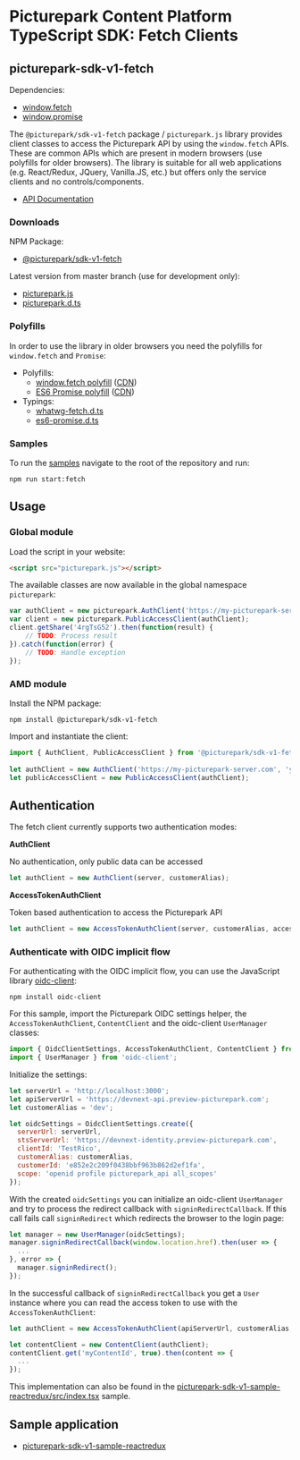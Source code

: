 # Picturepark Content Platform TypeScript SDK: Fetch Clients

## picturepark-sdk-v1-fetch

Dependencies: 

- [window.fetch](https://developer.mozilla.org/en-US/docs/Web/API/Fetch_API)
- [window.promise](https://developer.mozilla.org/en-US/docs/Web/JavaScript/Reference/Global_Objects/Promise)

The `@picturepark/sdk-v1-fetch` package / `picturepark.js` library provides client classes to access the Picturepark API by using the `window.fetch` APIs. These are common APIs which are present in modern browsers (use polyfills for older browsers). The library is suitable for all web applications (e.g. React/Redux, JQuery, Vanilla.JS, etc.) but offers only the service clients and no controls/components. 

- [API Documentation](https://rawgit.com/Picturepark/Picturepark.SDK.TypeScript/master/docs/picturepark-sdk-v1-fetch/api/index.html)

### Downloads

NPM Package:

- [@picturepark/sdk-v1-fetch](https://www.npmjs.com/package/@picturepark/sdk-v1-fetch)

Latest version from master branch (use for development only): 

- [picturepark.js](https://rawgit.com/Picturepark/Picturepark.SDK.TypeScript/master/src/picturepark-sdk-v1-fetch/dist/picturepark.js)
- [picturepark.d.ts](https://rawgit.com/Picturepark/Picturepark.SDK.TypeScript/master/src/picturepark-sdk-v1-fetch/dist/picturepark.d.ts)

### Polyfills

In order to use the library in older browsers you need the polyfills for `window.fetch` and `Promise`: 

- Polyfills: 
    - [window.fetch polyfill](https://github.com/github/fetch) ([CDN](https://cdnjs.com/libraries/fetch))
    - [ES6 Promise polyfill](https://github.com/es-shims/es6-shim/) ([CDN](https://cdnjs.com/libraries/es6-shim))
- Typings: 
    - [whatwg-fetch.d.ts](https://github.com/DefinitelyTyped/DefinitelyTyped/blob/master/whatwg-fetch/index.d.ts)
    - [es6-promise.d.ts](https://github.com/DefinitelyTyped/DefinitelyTyped/blob/master/es6-promise/index.d.ts)

### Samples

To run the [samples](https://github.com/Picturepark/Picturepark.SDK.TypeScript/tree/master/src/picturepark-sdk-v1-fetch/samples) navigate to the root of the repository and run: 

    npm run start:fetch

## Usage

### Global module

Load the script in your website: 

```html
<script src="picturepark.js"></script>
```

The available classes are now available in the global namespace `picturepark`: 

```js
var authClient = new picturepark.AuthClient('https://my-picturepark-server.com', 'yourCustomerAlias');
var client = new picturepark.PublicAccessClient(authClient);
client.getShare('4rgTsG52').then(function(result) {
    // TODO: Process result
}).catch(function(error) {
    // TODO: Handle exception
});
```

### AMD module

Install the NPM package: 

```
npm install @picturepark/sdk-v1-fetch
```

Import and instantiate the client:

```js
import { AuthClient, PublicAccessClient } from '@picturepark/sdk-v1-fetch';
 
let authClient = new AuthClient('https://my-picturepark-server.com', 'yourCustomerAlias');
let publicAccessClient = new PublicAccessClient(authClient);
```

## Authentication

The fetch client currently supports two authentication modes: 

**AuthClient**

No authentication, only public data can be accessed

```js
let authClient = new AuthClient(server, customerAlias);
```

**AccessTokenAuthClient**

Token based authentication to access the Picturepark API

```js
let authClient = new AccessTokenAuthClient(server, customerAlias, accessToken);
```

### Authenticate with OIDC implicit flow

For authenticating with the OIDC implicit flow, you can use the JavaScript library [oidc-client](https://github.com/IdentityModel/oidc-client-js): 

```
npm install oidc-client
```

For this sample, import the Picturepark OIDC settings helper, the `AccessTokenAuthClient`, `ContentClient` and the oidc-client `UserManager` classes:

```js
import { OidcClientSettings, AccessTokenAuthClient, ContentClient } from '@picturepark/sdk-v1-fetch';
import { UserManager } from 'oidc-client';
```

Initialize the settings: 

```js
let serverUrl = 'http://localhost:3000';
let apiServerUrl = 'https://devnext-api.preview-picturepark.com';
let customerAlias = 'dev';

let oidcSettings = OidcClientSettings.create({
  serverUrl: serverUrl,
  stsServerUrl: 'https://devnext-identity.preview-picturepark.com',
  clientId: 'TestRico',
  customerAlias: customerAlias,
  customerId: 'e852e2c209f0438bbf963b862d2ef1fa',
  scope: 'openid profile picturepark_api all_scopes'
});
```

With the created `oidcSettings` you can initialize an oidc-client `UserManager` and try to process the redirect callback with `signinRedirectCallback`. If this call fails call `signinRedirect` which redirects the browser to the login page: 

```js
let manager = new UserManager(oidcSettings);
manager.signinRedirectCallback(window.location.href).then(user => {
  ...
}, error => {
  manager.signinRedirect();
});
```

In the successful callback of `signinRedirectCallback` you get a `User` instance where you can read the access token to use with the `AccessTokenAuthClient`: 

```js
let authClient = new AccessTokenAuthClient(apiServerUrl, customerAlias, user.access_token);

let contentClient = new ContentClient(authClient);
contentClient.get('myContentId', true).then(content => {
  ...
});
```

This implementation can also be found in the [picturepark-sdk-v1-sample-reactredux/src/index.tsx](https://github.com/Picturepark/Picturepark.SDK.TypeScript/blob/master/samples/picturepark-sdk-v1-sample-reactredux/src/index.tsx) sample.

## Sample application

- [picturepark-sdk-v1-sample-reactredux](https://github.com/Picturepark/Picturepark.SDK.TypeScript/tree/master/samples/picturepark-sdk-v1-sample-reactredux)
